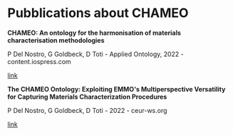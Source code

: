 # Pubblications about CHAMEO

**CHAMEO: An ontology for the harmonisation of materials characterisation methodologies**

P Del Nostro, G Goldbeck, D Toti - Applied Ontology, 2022 - content.iospress.com

[link](https://content.iospress.com/articles/applied-ontology/ao220271)

**The CHAMEO Ontology: Exploiting EMMO's Multiperspective Versatility for Capturing Materials Characterization Procedures**

P Del Nostro, G Goldbeck, D Toti - 2022 - ceur-ws.org

[link](http://ceur-ws.org/Vol-3240/short3.pdf)
